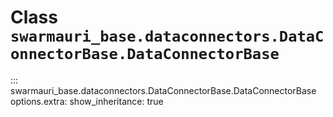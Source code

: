 # Class `swarmauri_base.dataconnectors.DataConnectorBase.DataConnectorBase`

::: swarmauri_base.dataconnectors.DataConnectorBase.DataConnectorBase
    options.extra:
      show_inheritance: true

